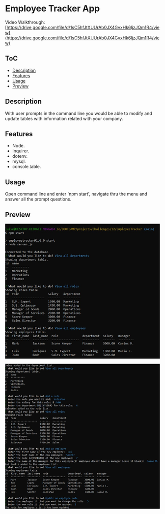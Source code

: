 # Employee Tracker App
Video Walkthrough: [https://drive.google.com/file/d/1sC5hfJtXUUrAb0JX4GvxHk6ljzJQm1R4/view](https://drive.google.com/file/d/1sC5hfJtXUUrAb0JX4GvxHk6ljzJQm1R4/view)
## ToC
- [Description](#description)
- [Features](#features)
- [Usage](#usage)
- [Preview](#preview)

## Description
With user prompts in the command line you would be able to modify and update tables with information related with your company.
## Features 
- Node.
- Inquirer.
- dotenv.
- mysql.
- console.table.

## Usage
Open command line and enter 'npm start', navigate thru the menu and answer all the prompt questions.

## Preview

![Page preview](./preview/preview1.jpg)

![Page preview](./preview/preview2.jpg)